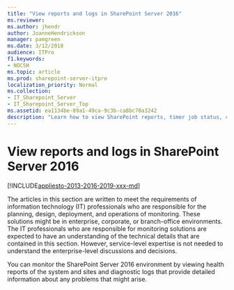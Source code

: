 ```yaml
---
title: "View reports and logs in SharePoint Server 2016"
ms.reviewer: 
ms.author: jhendr
author: JoanneHendrickson
manager: pamgreen
ms.date: 3/12/2018
audience: ITPro
f1.keywords:
- NOCSH
ms.topic: article
ms.prod: sharepoint-server-itpro
localization_priority: Normal
ms.collection:
- IT_Sharepoint_Server
- IT_Sharepoint_Server_Top
ms.assetid: ea1134be-89a1-49ca-9c3b-ca8bc70a3242
description: "Learn how to view SharePoint reports, timer job status, cache performance, and the SharePoint logging database."
---
```


# View reports and logs in SharePoint Server 2016

[!INCLUDE[appliesto-2013-2016-2019-xxx-md](../includes/appliesto-2013-2016-2019-xxx-md.md)]
  
The articles in this section are written to meet the requirements of information technology (IT) professionals who are responsible for the planning, design, deployment, and operations of monitoring. These solutions might be in enterprise, corporate, or branch-office environments. The IT professionals who are responsible for monitoring solutions are expected to have an understanding of the technical details that are contained in this section. However, service-level expertise is not needed to understand the enterprise-level discussions and decisions.
  
You can monitor the SharePoint Server 2016 environment by viewing health reports of the system and sites and diagnostic logs that provide detailed information about any problems that might arise.
  

